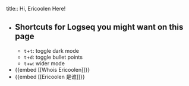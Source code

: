 title:: Hi, Ericoolen Here!

- ## Shortcuts for Logseq you might want on this page
	- `t`+`t`: toggle dark mode
	- `t`+`d`: toggle bullet points
	- `t`+`w`: wider mode
- {{embed [[Whois Ericoolen]]}}
- {{embed [[Ericoolen 是谁]]}}